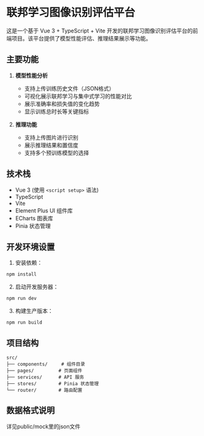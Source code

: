 # 联邦学习图像识别评估平台

这是一个基于 Vue 3 + TypeScript + Vite 开发的联邦学习图像识别评估平台的前端项目。该平台提供了模型性能评估、推理结果展示等功能。

## 主要功能

1. **模型性能分析**

   - 支持上传训练历史文件（JSON格式）
   - 可视化展示联邦学习与集中式学习的性能对比
   - 展示准确率和损失值的变化趋势
   - 显示训练总时长等关键指标
2. **推理功能**

   - 支持上传图片进行识别
   - 展示推理结果和置信度
   - 支持多个预训练模型的选择

## 技术栈

- Vue 3 (使用 `<script setup>` 语法)
- TypeScript
- Vite
- Element Plus UI 组件库
- ECharts 图表库
- Pinia 状态管理

## 开发环境设置

1. 安装依赖：

```bash
npm install
```

2. 启动开发服务器：

```bash
npm run dev
```

3. 构建生产版本：

```bash
npm run build
```

## 项目结构

```
src/
├── components/     # 组件目录
├── pages/         # 页面组件
├── services/      # API 服务
├── stores/        # Pinia 状态管理
└── router/        # 路由配置
```

## 数据格式说明

详见public/mock里的json文件
